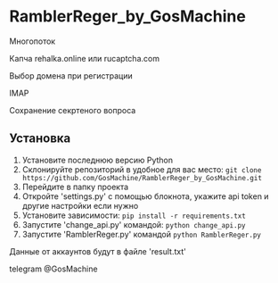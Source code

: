 # RamblerReger_by_GosMachine

Многопоток

Капча rehalka.online или rucaptcha.com

Выбор домена при регистрации

IMAP

Сохранение секртеного вопроса

## Установка

1. Установите последнюю версию Python
1. Склонируйте репозиторий в удобное для вас место: `git clone https://github.com/GosMachine/RamblerReger_by_GosMachine.git`
2. Перейдите в папку проекта
3. Откройте 'settings.py' с помощью блокнота, укажите api token и другие настройки если нужно
4. Установите зависимости: `pip install -r requirements.txt`
5. Запустите 'change_api.py' командой: `python change_api.py`
6. Запустите 'RamblerReger.py' командой `python RamblerReger.py`

Данные от аккаунтов будут в файле 'result.txt'

telegram @GosMachine
